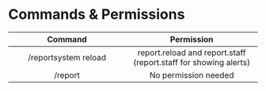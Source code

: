 # Commands & Permissions



<table><thead><tr><th width="338" align="center">Command</th><th width="406" align="center">Permission</th></tr></thead><tbody><tr><td align="center">/reportsystem reload</td><td align="center">report.reload and report.staff (report.staff for showing alerts)</td></tr><tr><td align="center">/report</td><td align="center">No permission needed</td></tr></tbody></table>
